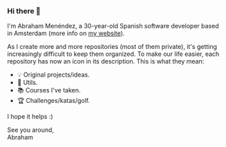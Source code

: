 ### Hi there 👋

I'm Abraham Menéndez, a 30-year-old Spanish software developer based in Amsterdam (more info on [my website](https://abrahammenendez.com/)).

As I create more and more repositories (most of them private), it's getting increasingly difficult to keep them organized. To make our life easier, each repository has now an icon in its description. This is what they mean:
- 💡 Original projects/ideas.
- 🌱 Utils.
- 📚 Courses I've taken.
- 🏆 Challenges/katas/golf.

I hope it helps :)

See you around,\
Abraham


